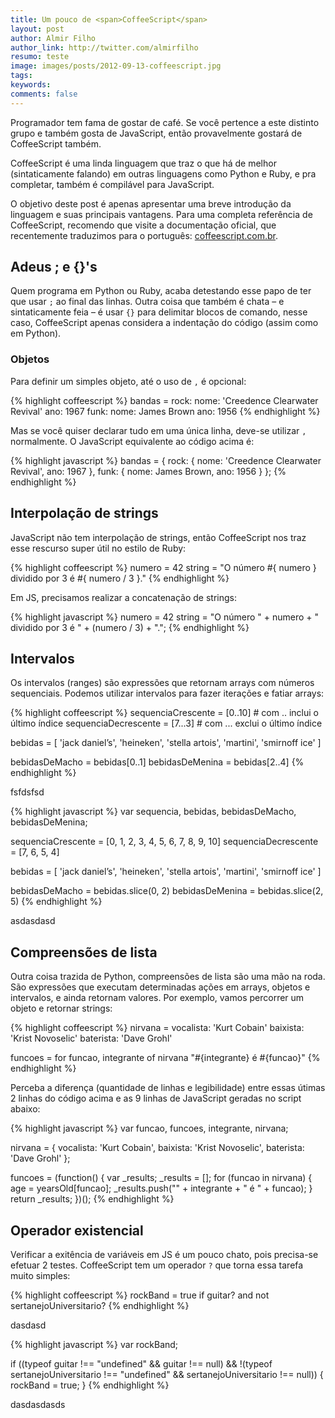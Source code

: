 ```yaml
---
title: Um pouco de <span>CoffeeScript</span>
layout: post
author: Almir Filho
author_link: http://twitter.com/almirfilho
resumo: teste
image: images/posts/2012-09-13-coffeescript.jpg
tags:
keywords:
comments: false
---
```


Programador tem fama de gostar de café. Se você pertence a este distinto
grupo e também gosta de JavaScript, então provavelmente gostará de
CoffeeScript também.

CoffeeScript é uma linda linguagem que traz o que há de melhor (sintaticamente
falando) em outras linguagens como Python e Ruby, e pra completar, também
é compilável para JavaScript.

O objetivo deste post é apenas apresentar uma breve introdução da linguagem
e suas principais vantagens. Para uma completa referência de CoffeeScript,
recomendo que visite a documentação oficial, que recentemente traduzimos para
o português: [coffeescript.com.br](http://coffeescript.com.br "CoffeeScript BR").

## Adeus ; e {}'s

Quem programa em Python ou Ruby, acaba detestando esse papo de ter que usar
`;` ao final das linhas. Outra coisa que também é chata – e sintaticamente
feia – é usar `{}` para delimitar blocos de comando, nesse caso, CoffeeScript
apenas considera a indentação do código (assim como em Python).

### Objetos

Para definir um simples objeto, até o uso de `,` é opcional:

{% highlight coffeescript %}
bandas =
    rock:
        nome: 'Creedence Clearwater Revival'
        ano: 1967
    funk:
        nome: James Brown
        ano: 1956
{% endhighlight %}

Mas se você quiser declarar tudo em uma única linha, deve-se utilizar `,`
normalmente. O JavaScript equivalente ao código acima é:

{% highlight javascript %}
bandas = {
    rock: {
        nome: 'Creedence Clearwater Revival',
        ano: 1967
    },
    funk: {
        nome: James Brown,
        ano: 1956
    }
};
{% endhighlight %}

## Interpolação de strings

JavaScript não tem interpolação de strings, então CoffeeScript nos traz esse
rescurso super útil no estilo de Ruby:

{% highlight coffeescript %}
numero = 42
string = "O número #{ numero } dividido por 3 é #{ numero / 3 }."
{% endhighlight %}

Em JS, precisamos realizar a concatenação de strings:

{% highlight javascript %}
numero = 42
string = "O número " + numero + " dividido por 3 é " + (numero / 3) + ".";
{% endhighlight %}

## Intervalos

Os intervalos (ranges) são expressões que retornam arrays com números
sequenciais. Podemos utilizar intervalos para fazer iterações e fatiar
arrays:

{% highlight coffeescript %}
sequenciaCrescente   = [0..10] # com .. inclui o último índice
sequenciaDecrescente = [7...3] # com ... exclui o último índice

bebidas = [ 'jack daniel’s', 'heineken', 'stella artois', 'martini', 'smirnoff ice' ]

bebidasDeMacho  = bebidas[0..1]
bebidasDeMenina = bebidas[2..4]
{% endhighlight %}

fsfdsfsd

{% highlight javascript %}
var sequencia, bebidas, bebidasDeMacho, bebidasDeMenina;

sequenciaCrescente   = [0, 1, 2, 3, 4, 5, 6, 7, 8, 9, 10]
sequenciaDecrescente = [7, 6, 5, 4]

bebidas = [ 'jack daniel’s', 'heineken', 'stella artois', 'martini', 'smirnoff ice' ]

bebidasDeMacho  = bebidas.slice(0, 2)
bebidasDeMenina = bebidas.slice(2, 5)
{% endhighlight %}

asdasdasd

## Compreensões de lista

Outra coisa trazida de Python, compreensões de lista são uma mão na roda.
São expressões que executam determinadas ações em arrays, objetos e intervalos,
e ainda retornam valores.
Por exemplo, vamos percorrer um objeto e retornar strings:

{% highlight coffeescript %}
nirvana =
    vocalista: 'Kurt Cobain'
    baixista: 'Krist Novoselic'
    baterista: 'Dave Grohl'

funcoes = for funcao, integrante of nirvana
    "#{integrante} é #{funcao}"
{% endhighlight %}

Perceba a diferença (quantidade de linhas e legibilidade) entre essas útimas 2
linhas do código acima e as 9 linhas de JavaScript geradas no script abaixo:

{% highlight javascript %}
var funcao, funcoes, integrante, nirvana;

nirvana = {
    vocalista: 'Kurt Cobain',
    baixista: 'Krist Novoselic',
    baterista: 'Dave Grohl'
};

funcoes = (function() {
    var _results;
    _results = [];
    for (funcao in nirvana) {
      age = yearsOld[funcao];
      _results.push("" + integrante + " é " + funcao);
    }
    return _results;
})();
{% endhighlight %}

## Operador existencial

Verificar a exitência de variáveis em JS é um pouco chato, pois precisa-se
efetuar 2 testes. CoffeeScript tem um operador `?` que torna essa tarefa
muito simples:

{% highlight coffeescript %}
rockBand = true if guitar? and not sertanejoUniversitario?
{% endhighlight %}

dasdasd

{% highlight javascript %}
var rockBand;

if ((typeof guitar !== "undefined" && guitar !== null) && !(typeof sertanejoUniversitario !== "undefined" && sertanejoUniversitario !== null)) {
    rockBand = true;
}
{% endhighlight %}

dasdasdasds